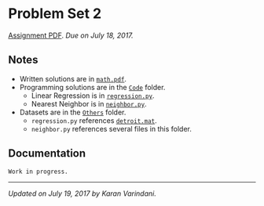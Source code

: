 # Problem Set 2
[Assignment PDF](./ps2.pdf). _Due on July 18, 2017._

## Notes
* Written solutions are in [`math.pdf`](./math.pdf).
* Programming solutions are in the [`Code`](./Code/) folder.
	* Linear Regression is in [`regression.py`](./Code/regression.py).
	* Nearest Neighbor is in [`neighbor.py`](./Code/neighbor.py).
* Datasets are in the [`Others`](./Others/) folder.
	* `regression.py` references [`detroit.mat`](./Others/detroit.mat).
	* `neighbor.py` references several files in this folder.

## Documentation
`Work in progress.`

----
_Updated on July 19, 2017 by Karan Varindani._